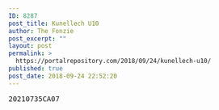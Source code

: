 ```yaml
---
ID: 8287
post_title: Kunellech U10
author: The Fonzie
post_excerpt: ""
layout: post
permalink: >
  https://portalrepository.com/2018/09/24/kunellech-u10/
published: true
post_date: 2018-09-24 22:52:20
---
```

<pre>20210735CA07</pre>